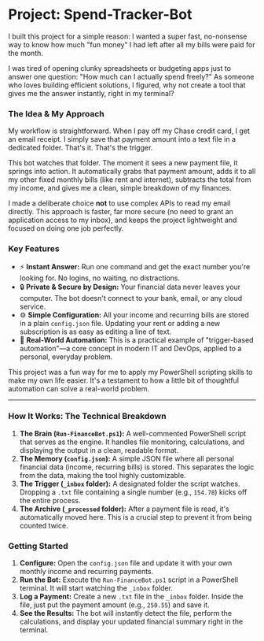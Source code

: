# Project: Spend-Tracker-Bot

I built this project for a simple reason: I wanted a super fast, no-nonsense way to know how much "fun money" I had left after all my bills were paid for the month.

I was tired of opening clunky spreadsheets or budgeting apps just to answer one question: "How much can I actually spend freely?" As someone who loves building efficient solutions, I figured, why not create a tool that gives me the answer instantly, right in my terminal?

### The Idea & My Approach

My workflow is straightforward. When I pay off my Chase credit card, I get an email receipt. I simply save that payment amount into a text file in a dedicated folder. That's it. That's the trigger.

This bot watches that folder. The moment it sees a new payment file, it springs into action. It automatically grabs that payment amount, adds it to all my other fixed monthly bills (like rent and internet), subtracts the total from my income, and gives me a clean, simple breakdown of my finances.

I made a deliberate choice **not** to use complex APIs to read my email directly. This approach is faster, far more secure (no need to grant an application access to my inbox), and keeps the project lightweight and focused on doing one job perfectly.

### Key Features

*   ⚡️ **Instant Answer:** Run one command and get the exact number you're looking for. No logins, no waiting, no distractions.
*   🔒 **Private & Secure by Design:** Your financial data never leaves your computer. The bot doesn't connect to your bank, email, or any cloud service.
*   ⚙️ **Simple Configuration:** All your income and recurring bills are stored in a plain `config.json` file. Updating your rent or adding a new subscription is as easy as editing a line of text.
*   🤖 **Real-World Automation:** This is a practical example of "trigger-based automation"—a core concept in modern IT and DevOps, applied to a personal, everyday problem.

This project was a fun way for me to apply my PowerShell scripting skills to make my own life easier. It's a testament to how a little bit of thoughtful automation can solve a real-world problem.

---

### **How It Works: The Technical Breakdown**

1.  **The Brain (`Run-FinanceBot.ps1`):** A well-commented PowerShell script that serves as the engine. It handles file monitoring, calculations, and displaying the output in a clean, readable format.
2.  **The Memory (`config.json`):** A simple JSON file where all personal financial data (income, recurring bills) is stored. This separates the logic from the data, making the tool highly customizable.
3.  **The Trigger (`_inbox` folder):** A designated folder the script watches. Dropping a `.txt` file containing a single number (e.g., `154.78`) kicks off the entire process.
4.  **The Archive (`_processed` folder):** After a payment file is read, it's automatically moved here. This is a crucial step to prevent it from being counted twice.

### **Getting Started**

1.  **Configure:** Open the `config.json` file and update it with your own monthly income and recurring payments.
2.  **Run the Bot:** Execute the `Run-FinanceBot.ps1` script in a PowerShell terminal. It will start watching the `_inbox` folder.
3.  **Log a Payment:** Create a new `.txt` file in the `_inbox` folder. Inside the file, just put the payment amount (e.g., `250.55`) and save it.
4.  **See the Results:** The bot will instantly detect the file, perform the calculations, and display your updated financial summary right in the terminal.